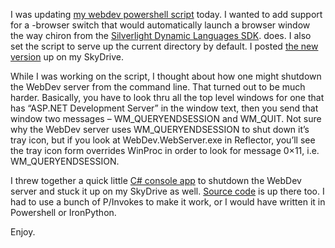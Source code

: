 I was updating [my webdev powershell
script](http://devhawk.net/2008/03/20/webdev-webserver-powershell-function/)
today. I wanted to add support for a -browser switch that would
automatically launch a browser window the way chiron from the
[Silverlight Dynamic Languages SDK](http://codeplex.com/sdlsdk). does. I
also set the script to serve up the current directory by default. I
posted [the new
version](http://cid-0d9bc809858885a4.skydrive.live.com/self.aspx/DevHawk%20Content/Powershell/webdev.ps1)
up on my SkyDrive.

While I was working on the script, I thought about how one might
shutdown the WebDev server from the command line. That turned out to be
much harder. Basically, you have to look thru all the top level windows
for one that has “ASP.NET Development Server” in the window text, then
you send that window two messages – WM\_QUERYENDSESSION and WM\_QUIT.
Not sure why the WebDev server uses WM\_QUERYENDSESSION to shut down
it’s tray icon, but if you look at WebDev.WebServer.exe in Reflector,
you’ll see the tray icon form overrides WinProc in order to look for
message 0×11, i.e. WM\_QUERYENDSESSION.

I threw together a quick little [C\# console
app](http://cid-0d9bc809858885a4.skydrive.live.com/self.aspx/DevHawk%20Content/Utilities/KillWebDevServer.exe)
to shutdown the WebDev server and stuck it up on my SkyDrive as well.
[Source
code](http://cid-0d9bc809858885a4.skydrive.live.com/self.aspx/DevHawk%20Content/Utilities/KillWebDevServer.zip)
is up there too. I had to use a bunch of P/Invokes to make it work, or I
would have written it in Powershell or IronPython.

Enjoy.
